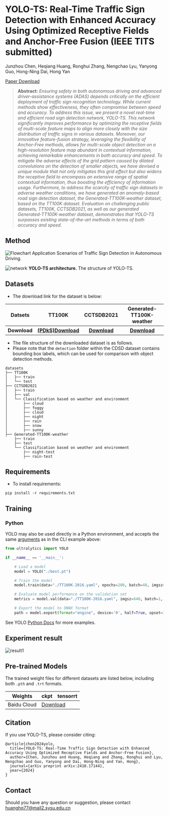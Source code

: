 # YOLO-TS: Real-Time Traffic Sign Detection with Enhanced Accuracy Using Optimized Receptive Fields and Anchor-Free Fusion (IEEE TITS submitted)

 Junzhou Chen, Heqiang Huang, Ronghui Zhang, Nengchao Lyu, Yanyong Guo, Hong-Ning Dai, Hong Yan

[Paper Download](https://arxiv.org/pdf/2410.17144v1)

> **Abstract:** *Ensuring safety in both autonomous driving and advanced driver-assistance systems (ADAS) depends critically on the efficient deployment of traffic sign recognition technology. While current methods show effectiveness, they often compromise between speed and accuracy. To address this issue, we present a novel real-time and efficient road sign detection network, YOLO-TS. This network significantly improves performance by optimizing the receptive fields of multi-scale feature maps to align more closely with the size distribution of traffic signs in various datasets. Moreover, our innovative feature-fusion strategy, leveraging the flexibility of Anchor-Free methods, allows for multi-scale object detection on a high-resolution feature map abundant in contextual information, achieving remarkable enhancements in both accuracy and speed. To mitigate the adverse effects of the grid pattern caused by dilated convolutions on the detection of smaller objects, we have devised a unique module that not only mitigates this grid effect but also widens the receptive field to encompass an extensive range of spatial contextual information, thus boosting the efficiency of information usage. Furthermore, to address the scarcity of traffic sign datasets in adverse weather conditions, we have generated an anomaly-based road sign detection dataset, the Generated-TT100K-weather dataset, based on the TT100K dataset. Evaluation on challenging public datasets, TT100K, CCTSDB2021, as well as our generated Generated-TT100K-weather dataset, demonstrates that YOLO-TS surpasses existing state-of-the-art methods in terms of both accuracy and speed.*

## Method
![Flowchart](fig/Flowchart.jpg)
Application Scenarios of Traffic Sign Detection in Autonomous Driving.

![network](fig/network.png)
**YOLO-TS architecture.** The structure of YOLO-TS.

## Datasets
* The download link for the dataset is below:
<table>
<thead>
  <tr>
    <th>Datsets</th>
    <th>TT100K</th>
    <th>CCTSDB2021</th>
    <th>Generated-TT100K-weather</th>
  </tr>
</thead>
<tbody>
  <tr>
    <th>Download</th>
    <th> <a href="https://pan.quark.cn/s/24062830411b">(PDkS)Download </a> </th>
    <th> <a href="https://pan.quark.cn/s/381dcda5c010">Download </a> </th>
    <th> <a href="https://pan.quark.cn/s/5359c7c3720a">Download </a> </th>
  </tr>
</tbody>
</table>

* The file structure of the downloaded dataset is as follows.
* Please note that the `detection` folder within the CDSD dataset contains bounding box labels, which can be used for comparison with object detection methods.

```
datasets
├── TT100K
│   ├── train
│   └── test
├── CCTSDB2021
│   ├── train
│   ├── val
│   └── Classification based on weather and environment
│       ├── cloud
│       ├── foggy
│       ├── cloud
│       ├── night
│       ├── rain
│       ├── snow
│       ├── sunny
├── Generated-TT100K-weather
    ├── train
    ├── test
    └── Classification based on weather and environment
        ├── night-test
        ├── rain-test
```

## Requirements
* To install requirements: 
```
pip install -r requirements.txt
```

## Training
### Python

YOLO may also be used directly in a Python environment, and accepts the same [arguments](https://docs.ultralytics.com/usage/cfg/) as in the CLI example above:

```python
from ultralytics import YOLO

if __name__ == '__main__':

    # Load a model
    model = YOLO("./best.pt")

    # Train the model
    model.train(data="./TT100K-2016.yaml", epochs=200, batch=48, imgsz=640, device='0,1,2,3')

    # Evaluate model performance on the validation set
    metrics = model.val(data="./TT100K-2016.yaml", imgsz=640, batch=1, device='0')

    # Export the model to ONNX format
    path = model.export(format="engine", device='0', half=True, opset=12)
```

See YOLO [Python Docs](https://docs.ultralytics.com/usage/python/) for more examples.

## Experiment result
![result1](fig/result1.png)

## Pre-trained Models
The trained weight files for different datasets are listed below, including both `.pth` and `.trt` formats.

<table>
<thead>
  <tr>
    <th>Weights</th>
    <th>ckpt</th>
    <th>tensorrt</th>
  </tr>
</thead>
<tbody>
  <tr>
    <td>Baidu Cloud</td>
    <td colspan="2"> <a href="https://pan.quark.cn/s/64738750698d">Download </a> </td>
  </tr>
</tbody>
</table>

## Citation
If you use YOLO-TS, please consider citing:
```
@article{chen2024yolo,
  title={YOLO-TS: Real-Time Traffic Sign Detection with Enhanced Accuracy Using Optimized Receptive Fields and Anchor-Free Fusion},
  author={Chen, Junzhou and Huang, Heqiang and Zhang, Ronghui and Lyu, Nengchao and Guo, Yanyong and Dai, Hong-Ning and Yan, Hong},
  journal={arXiv preprint arXiv:2410.17144},
  year={2024}
}
```

## Contact
Should you have any question or suggestion, please contact huanghq77@mail2.sysu.edu.cn

